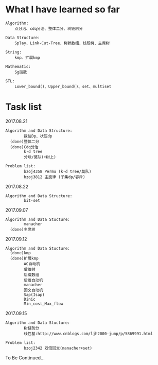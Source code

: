 # What I have learned so far 
    Algorithm:
        点分治、cdq分治、整体二分、树链剖分
        
    Data Structure:
        Splay、Link-Cut-Tree、树状数组、线段树、主席树
        
    String:
        kmp、扩展kmp
        
    Mathematic:
        Sg函数
     
    STL:
        Lower_bound()、Upper_bound()、set、multiset

# Task list 

  2017.08.21
  
    Algorithm and Data Structure:
            数位Dp、状压dp
      (done)整体二分
      (done)Cdq分治
            k-d tree
            分块/莫队(+树上)
            
    Problem list:
            bzoj4358 Permu (k-d tree/莫队)
            bzoj3812 主旋律 (子集dp/容斥)
  
  2017.08.22
  
    Algorithm and Data Structure:
            bit-set
            
  2017.09.07
  
    Algorithm and Data Stucture:
            manacher
      (done)主席树
      
  2017.09.12
  
    Algorithm and Data Stucture:
      (done)kmp
      (done)扩展kmp
            AC自动机
            后缀树
            后缀数组
            后缀自动机
            manacher
            回文自动机
            Sap(Isap)
            Dinic
            Min_cost_Max_flow
      
  2017.09.15
  
    Algorithm and Data Stucture:
            树链剖分
            线性基:http://www.cnblogs.com/ljh2000-jump/p/5869991.html
            
    Problem list:
            bzoj2342 双倍回文(manacher+set)
            
To Be Continued...
